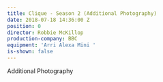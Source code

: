 ```yaml
---
title: Clique - Season 2 (Additional Photography)
date: 2018-07-18 14:36:00 Z
position: 0
director: Robbie McKillop
production-company: BBC
equipment: 'Arri Alexa Mini '
is-shown: false
---
```


Additional Photography